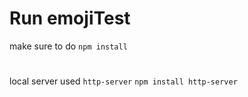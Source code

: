 # Run emojiTest

 make sure to do `npm install`
 #
 local server used `http-server`
 `npm install http-server`
